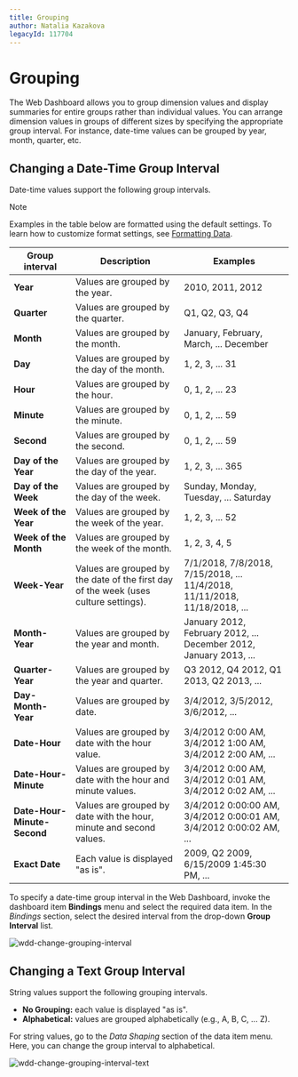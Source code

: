 ```yaml
---
title: Grouping
author: Natalia Kazakova
legacyId: 117704
---
```

# Grouping
The Web Dashboard allows you to group dimension values and display summaries for entire groups rather than individual values. You can arrange dimension values in groups of different sizes by specifying the appropriate group interval. For instance, date-time values can be grouped by year, month, quarter, etc.

## Changing a Date-Time Group Interval
Date-time values support the following group intervals.
 
> [!NOTE]
> Examples in the table below are formatted using the default settings. To learn how to customize format settings, see [Formatting Data](formatting-data.md).

| Group interval | Description | Examples |
|---|---|---|
| **Year** | Values are grouped by the year. | 2010, 2011, 2012 |
| **Quarter** | Values are grouped by the quarter. | Q1, Q2, Q3, Q4 |
| **Month** | Values are grouped by the month. | January, February, March, ... December |
| **Day** | Values are grouped by the day of the month. | 1, 2, 3, ... 31 |
| **Hour** | Values are grouped by the hour. | 0, 1, 2, ... 23 |
| **Minute** | Values are grouped by the minute. | 0, 1, 2, ... 59 |
| **Second** | Values are grouped by the second. | 0, 1, 2, ... 59 |
| **Day of the Year** | Values are grouped by the day of the year. | 1, 2, 3, ... 365 |
| **Day of the Week** | Values are grouped by the day of the week. | Sunday, Monday, Tuesday, ... Saturday |
| **Week of the Year** | Values are grouped by the week of the year. | 1, 2, 3, ... 52 |
| **Week of the Month** | Values are grouped by the week of the month. | 1, 2, 3, 4, 5 |
| **Week-Year**  |   Values are grouped by the date of the first day of the week (uses culture settings). |    7/1/2018, 7/8/2018, 7/15/2018, ... 11/4/2018, 11/11/2018, 11/18/2018, ...   |
| **Month-Year** | Values are grouped by the year and month. | January 2012, February 2012, ... December 2012, January 2013, ... |
| **Quarter-Year** | Values are grouped by the year and quarter. | Q3 2012, Q4 2012, Q1 2013, Q2 2013, ... |
| **Day-Month-Year** | Values are grouped by date. | 3/4/2012, 3/5/2012, 3/6/2012, ... |
| **Date-Hour** | Values are grouped by date with the hour value. | 3/4/2012 0:00 AM, 3/4/2012 1:00 AM, 3/4/2012 2:00 AM, ... |
| **Date-Hour-Minute** | Values are grouped by date with the hour and minute values. | 3/4/2012 0:00 AM, 3/4/2012 0:01 AM, 3/4/2012 0:02 AM, ... |
| **Date-Hour-Minute-Second** | Values are grouped by date with the hour, minute and second values. | 3/4/2012 0:00:00 AM, 3/4/2012 0:00:01 AM, 3/4/2012 0:00:02 AM, ... |
| **Exact Date** | Each value is displayed "as is". | 2009, Q2 2009, 6/15/2009 1:45:30 PM, ... |

To specify a date-time group interval in the Web Dashboard, invoke the dashboard item **Bindings** menu and select the required data item. In the _Bindings_ section, select the desired interval from the drop-down **Group Interval** list.

![wdd-change-grouping-interval](../../../images/img124606.png)

## Changing a Text Group Interval
String values support the following grouping intervals.
* **No Grouping:** each value is displayed "as is".
* **Alphabetical:** values are grouped alphabetically (e.g., A, B, C, ... Z).

For string values, go to the _Data Shaping_ section of the data item menu. Here, you can change the group interval to alphabetical.

![wdd-change-grouping-interval-text](../../../images/img124612.png)